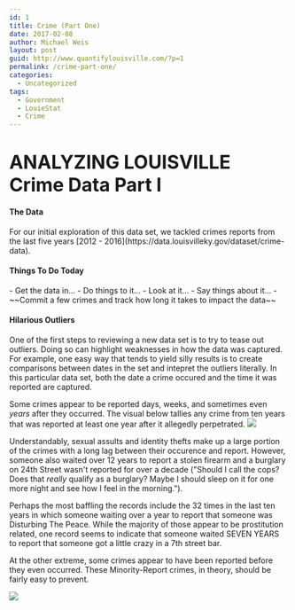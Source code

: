 ```yaml
---
id: 1
title: Crime (Part One)
date: 2017-02-08
author: Michael Weis
layout: post
guid: http://www.quantifylouisville.com/?p=1
permalink: /crime-part-one/
categories:
  - Uncategorized
tags:
  - Government
  - LouieStat
  - Crime
---
```


<h1>
<big><b> ANALYZING LOUISVILLE Crime Data Part I</b></big>
</h1>
<h4>
<b> The Data </b>
</h4>
For our initial exploration of this data set, we tackled crimes reports from the last five years [2012 - 2016](https://data.louisvilleky.gov/dataset/crime-data).

<h4>
<b> Things To Do Today </b>
</h4>
-   Get the data in...
-   Do things to it...
-   Look at it...
-   Say things about it...
-   ~~Commit a few crimes and track how long it takes to impact the data~~

<h4>
<b> Hilarious Outliers </b>
</h4>
One of the first steps to reviewing a new data set is to try to tease out outliers. Doing so can highlight weaknesses in how the data was captured. For example, one easy way that tends to yield silly results is to create comparisons between dates in the set and intepret the outliers literally. In this particular data set, both the date a crime occured and the time it was reported are captured.

Some crimes appear to be reported days, weeks, and sometimes even *years* after they occurred. The visual below tallies any crime from ten years that was reported at least one year after it allegedly perpetrated. ![](crimez_files/figure-markdown_github/Older%20than%20a%20year%20graph-1.png)

Understandably, sexual assults and identity thefts make up a large portion of the crimes with a long lag between their occurence and report. However, someone also waited over 12 years to report a stolen firearm and a burglary on 24th Street wasn't reported for over a decade ("Should I call the cops? Does that *really* qualify as a burglary? Maybe I should sleep on it for one more night and see how I feel in the morning.").

Perhaps the most baffling the records include the 32 times in the last ten years in which someone waiting over a year to report that someone was Disturbing The Peace. While the majority of those appear to be prostitution related, one record seems to indicate that someone waited SEVEN YEARS to report that someone got a little crazy in a 7th street bar.

At the other extreme, some crimes appear to have been reported before they even occurred. These Minority-Report crimes, in theory, should be fairly easy to prevent.

![](crimez_files/figure-markdown_github/Minority%20Report%20Graph-1.png)
